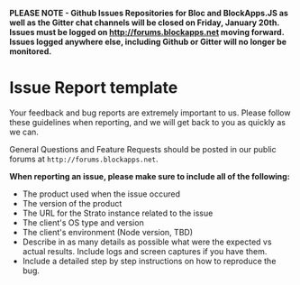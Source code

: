 **PLEASE NOTE - Github Issues Repositories for Bloc and BlockApps.JS as well as the Gitter chat channels will be closed on Friday, January 20th. Issues must be logged on http://forums.blockapps.net moving forward. Issues logged anywhere else, including Github or Gitter will no longer be monitored.**

# Issue Report template
Your feedback and bug reports are extremely important to us.
Please follow these guidelines when reporting, and we will get back to you as quickly as we can.

General Questions and Feature Requests should be posted in our public forums at `http://forums.blockapps.net`.

**When reporting an issue, please make sure to include all of the following:**
* The product used when the issue occured
* The version of the product
* The URL for the Strato instance related to the issue
* The client's OS type and version
* The client's environment (Node version, TBD)
* Describe in as many details as possible what were the expected vs actual results. Include logs and screen captures if you have them.
* Include a detailed step by step instructions on how to reproduce the bug.
